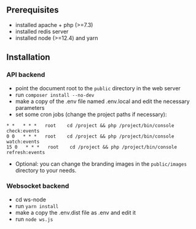 ## Prerequisites
- installed apache + php (>=7.3)
- installed redis server
- installed node (>=12.4) and yarn

## Installation
### API backend
- point the document root to the `public` directory in the web server
- run `composer install --no-dev`
- make a copy of the .env file named .env.local and edit the necessary parameters
- set some cron jobs (change the project paths if necessary):
```
* *   * * *   root    cd /project && php /project/bin/console check:events
0 0   * * *   root    cd /project && php /project/bin/console watch:events
15 0   * * *   root    cd /project && php /project/bin/console refresh:events
```
- Optional: you can change the branding images in the `public/images` directory to your needs.
### Websocket backend
- cd ws-node
- run `yarn install`
- make a copy the .env.dist file as .env and edit it
- run `node ws.js`
